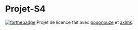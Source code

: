# Projet-S4

[![forthebadge](https://forthebadge.com/images/badges/contains-17-coffee-cups.svg)](http://forthebadge.com)
Projet de licence fait avec [gogonouze](https://github.com/gogonouze) et [axlmk](https://github.com/axlmk).
